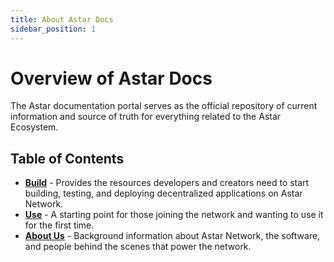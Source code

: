 ```yaml
---
title: About Astar Docs
sidebar_position: 1
---
```


# Overview of Astar Docs

The Astar documentation portal serves as the official repository of current information and source of truth for everything related to the Astar Ecosystem. 

## Table of Contents 

- [**Build**](./build/) - Provides the resources developers and creators need to start building, testing, and deploying decentralized applications on Astar Network.
- [**Use**](./use/) - A starting point for those joining the network and wanting to use it for the first time.
- [**About Us**](./about) - Background information about Astar Network, the software, and people behind the scenes that power the network. 

